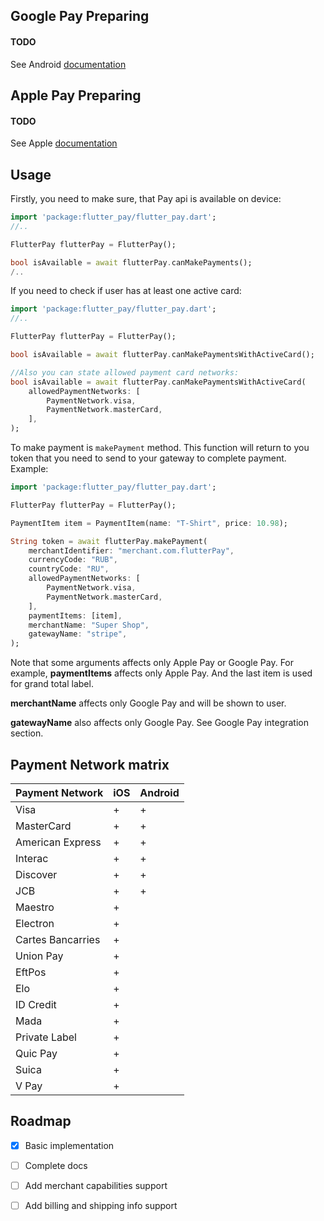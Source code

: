 ## Google Pay Preparing

#### TODO

See Android [documentation](https://developers.google.com/pay/api/android/overview)

## Apple Pay Preparing

#### TODO

See Apple [documentation](https://developer.apple.com/documentation/passkit/apple_pay/setting_up_apple_pay_requirements)

## Usage

Firstly, you need to make sure, that Pay api is available on device: 
```dart
import 'package:flutter_pay/flutter_pay.dart';
//..

FlutterPay flutterPay = FlutterPay();

bool isAvailable = await flutterPay.canMakePayments();
/..
```

If you need to check if user has at least one active card: 
```dart
import 'package:flutter_pay/flutter_pay.dart';
//..

FlutterPay flutterPay = FlutterPay();

bool isAvailable = await flutterPay.canMakePaymentsWithActiveCard();

//Also you can state allowed payment card networks:
bool isAvailable = await flutterPay.canMakePaymentsWithActiveCard(
	allowedPaymentNetworks: [
		PaymentNetwork.visa, 
		PaymentNetwork.masterCard,
	],
);
```

To make payment is ```makePayment``` method. This function will return to you token that you need to send to your gateway to complete payment.
Example: 
```dart
import 'package:flutter_pay/flutter_pay.dart';

FlutterPay flutterPay = FlutterPay();

PaymentItem item = PaymentItem(name: "T-Shirt", price: 10.98);

String token = await flutterPay.makePayment(
	merchantIdentifier: "merchant.com.flutterPay",
	currencyCode: "RUB",
	countryCode: "RU",
	allowedPaymentNetworks: [
		PaymentNetwork.visa, 
		PaymentNetwork.masterCard,
	],
	paymentItems: [item],
	merchantName: "Super Shop", 
	gatewayName: "stripe",
);
```

Note that some arguments affects only Apple Pay or Google Pay. For example, **paymentItems** affects only Apple Pay. And the last item is used for grand total label. 

**merchantName** affects only Google Pay and will be shown to user. 

**gatewayName** also affects only Google Pay. See Google Pay integration section.

## Payment Network matrix

| Payment Network   | iOS | Android |
|-------------------|-----|---------|
| Visa              | +   | +       |
| MasterCard        | +   | +       |
| American Express  | +   | +       |
| Interac           | +   | +       |
| Discover          | +   | +       |
| JCB               | +   | +       |
| Maestro           | +   |         |
| Electron          | +   |         |
| Cartes Bancarries | +   |         |
| Union Pay         | +   |         |
| EftPos            | +   |         |
| Elo               | +   |         |
| ID Credit         | +   |         |
| Mada              | +   |         |
| Private Label     | +   |         |
| Quic Pay          | +   |         |
| Suica             | +   |         |
| V Pay             | +   |         |

## Roadmap

- [x] Basic implementation
- [ ] Complete docs
- [ ] Add merchant capabilities support
- [ ] Add billing and shipping info support


